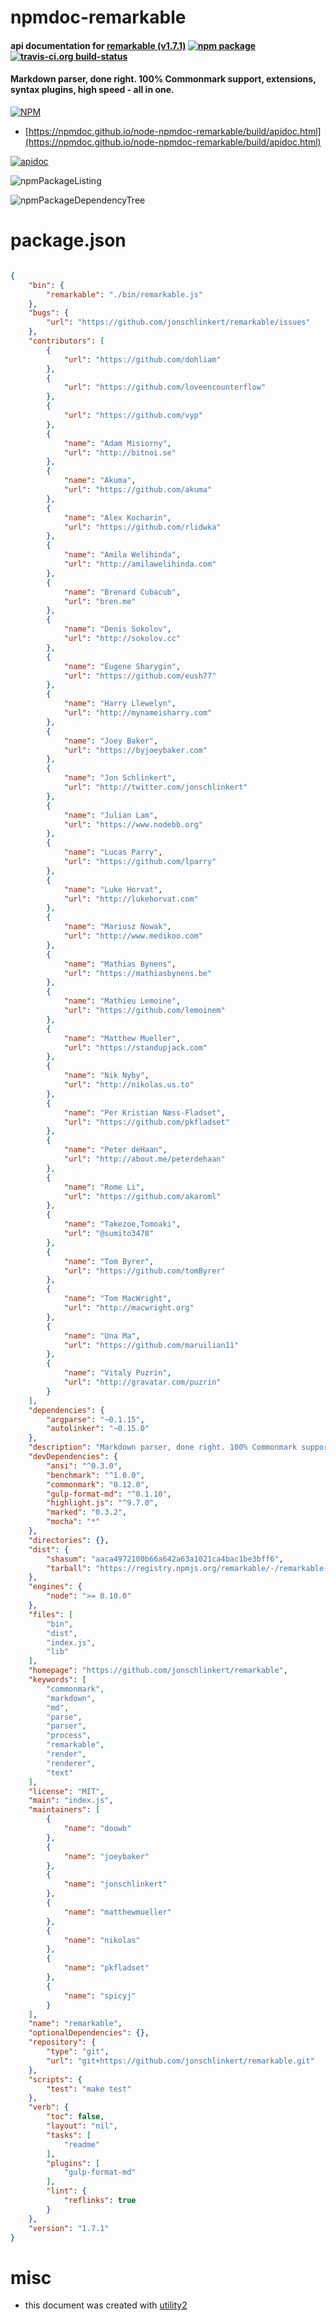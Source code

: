 # npmdoc-remarkable

#### api documentation for  [remarkable (v1.7.1)](https://github.com/jonschlinkert/remarkable)  [![npm package](https://img.shields.io/npm/v/npmdoc-remarkable.svg?style=flat-square)](https://www.npmjs.org/package/npmdoc-remarkable) [![travis-ci.org build-status](https://api.travis-ci.org/npmdoc/node-npmdoc-remarkable.svg)](https://travis-ci.org/npmdoc/node-npmdoc-remarkable)

#### Markdown parser, done right. 100% Commonmark support, extensions, syntax plugins, high speed - all in one.

[![NPM](https://nodei.co/npm/remarkable.png?downloads=true&downloadRank=true&stars=true)](https://www.npmjs.com/package/remarkable)

- [https://npmdoc.github.io/node-npmdoc-remarkable/build/apidoc.html](https://npmdoc.github.io/node-npmdoc-remarkable/build/apidoc.html)

[![apidoc](https://npmdoc.github.io/node-npmdoc-remarkable/build/screenCapture.buildCi.browser.%252Ftmp%252Fbuild%252Fapidoc.html.png)](https://npmdoc.github.io/node-npmdoc-remarkable/build/apidoc.html)

![npmPackageListing](https://npmdoc.github.io/node-npmdoc-remarkable/build/screenCapture.npmPackageListing.svg)

![npmPackageDependencyTree](https://npmdoc.github.io/node-npmdoc-remarkable/build/screenCapture.npmPackageDependencyTree.svg)



# package.json

```json

{
    "bin": {
        "remarkable": "./bin/remarkable.js"
    },
    "bugs": {
        "url": "https://github.com/jonschlinkert/remarkable/issues"
    },
    "contributors": [
        {
            "url": "https://github.com/dohliam"
        },
        {
            "url": "https://github.com/loveencounterflow"
        },
        {
            "url": "https://github.com/vyp"
        },
        {
            "name": "Adam Misiorny",
            "url": "http://bitnoi.se"
        },
        {
            "name": "Akuma",
            "url": "https://github.com/akuma"
        },
        {
            "name": "Alex Kocharin",
            "url": "https://github.com/rlidwka"
        },
        {
            "name": "Amila Welihinda",
            "url": "http://amilawelihinda.com"
        },
        {
            "name": "Brenard Cubacub",
            "url": "bren.me"
        },
        {
            "name": "Denis Sokolov",
            "url": "http://sokolov.cc"
        },
        {
            "name": "Eugene Sharygin",
            "url": "https://github.com/eush77"
        },
        {
            "name": "Harry Llewelyn",
            "url": "http://mynameisharry.com"
        },
        {
            "name": "Joey Baker",
            "url": "https://byjoeybaker.com"
        },
        {
            "name": "Jon Schlinkert",
            "url": "http://twitter.com/jonschlinkert"
        },
        {
            "name": "Julian Lam",
            "url": "https://www.nodebb.org"
        },
        {
            "name": "Lucas Parry",
            "url": "https://github.com/lparry"
        },
        {
            "name": "Luke Horvat",
            "url": "http://lukehorvat.com"
        },
        {
            "name": "Mariusz Nowak",
            "url": "http://www.medikoo.com"
        },
        {
            "name": "Mathias Bynens",
            "url": "https://mathiasbynens.be"
        },
        {
            "name": "Mathieu Lemoine",
            "url": "https://github.com/lemoinem"
        },
        {
            "name": "Matthew Mueller",
            "url": "https://standupjack.com"
        },
        {
            "name": "Nik Nyby",
            "url": "http://nikolas.us.to"
        },
        {
            "name": "Per Kristian Næss-Fladset",
            "url": "https://github.com/pkfladset"
        },
        {
            "name": "Peter deHaan",
            "url": "http://about.me/peterdehaan"
        },
        {
            "name": "Rome Li",
            "url": "https://github.com/akaroml"
        },
        {
            "name": "Takezoe,Tomoaki",
            "url": "@sumito3478"
        },
        {
            "name": "Tom Byrer",
            "url": "https://github.com/tomByrer"
        },
        {
            "name": "Tom MacWright",
            "url": "http://macwright.org"
        },
        {
            "name": "Una Ma",
            "url": "https://github.com/maruilian11"
        },
        {
            "name": "Vitaly Puzrin",
            "url": "http://gravatar.com/puzrin"
        }
    ],
    "dependencies": {
        "argparse": "~0.1.15",
        "autolinker": "~0.15.0"
    },
    "description": "Markdown parser, done right. 100% Commonmark support, extensions, syntax plugins, high speed - all in one.",
    "devDependencies": {
        "ansi": "^0.3.0",
        "benchmark": "^1.0.0",
        "commonmark": "0.12.0",
        "gulp-format-md": "^0.1.10",
        "highlight.js": "^9.7.0",
        "marked": "0.3.2",
        "mocha": "*"
    },
    "directories": {},
    "dist": {
        "shasum": "aaca4972100b66a642a63a1021ca4bac1be3bff6",
        "tarball": "https://registry.npmjs.org/remarkable/-/remarkable-1.7.1.tgz"
    },
    "engines": {
        "node": ">= 0.10.0"
    },
    "files": [
        "bin",
        "dist",
        "index.js",
        "lib"
    ],
    "homepage": "https://github.com/jonschlinkert/remarkable",
    "keywords": [
        "commonmark",
        "markdown",
        "md",
        "parse",
        "parser",
        "process",
        "remarkable",
        "render",
        "renderer",
        "text"
    ],
    "license": "MIT",
    "main": "index.js",
    "maintainers": [
        {
            "name": "doowb"
        },
        {
            "name": "joeybaker"
        },
        {
            "name": "jonschlinkert"
        },
        {
            "name": "matthewmueller"
        },
        {
            "name": "nikolas"
        },
        {
            "name": "pkfladset"
        },
        {
            "name": "spicyj"
        }
    ],
    "name": "remarkable",
    "optionalDependencies": {},
    "repository": {
        "type": "git",
        "url": "git+https://github.com/jonschlinkert/remarkable.git"
    },
    "scripts": {
        "test": "make test"
    },
    "verb": {
        "toc": false,
        "layout": "nil",
        "tasks": [
            "readme"
        ],
        "plugins": [
            "gulp-format-md"
        ],
        "lint": {
            "reflinks": true
        }
    },
    "version": "1.7.1"
}
```



# misc
- this document was created with [utility2](https://github.com/kaizhu256/node-utility2)
